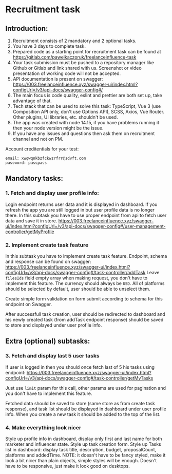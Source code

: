 # Recruitment task

## Introduction:

1. Recruitment consists of 2 mandatory and 2 optional tasks.
2. You have 3 days to complete task.
3. Prepared code as a starting point for recruitment task can be found at https://gitlab.com/pawelkaczoruk/freelanceinfluence-task
4. Your task submission must be pushed to a repository manager like Github or Gitlab and link shared with us. Screenshot or video presentation of working code will not be accepted.
5. API documentation is present on swagger: https://003.freelanceinfluence.xyz/swagger-ui/index.html?configUrl=/v3/api-docs/swagger-config#/
6. The main focus is code quality, eslint and prettier are both set up, take advantage of that.
7. Tech stack that can be used to solve this task: TypeScript, Vue 3 (use Composition API only, don't use Options API), SCSS, Axios, Vue Router. Other plugins, UI libraries, etc. shouldn't be used.
8. The app was created with node 14.15, if you have problems running it then your node version might be the issue.
9. If you have any issues and questions then ask them on recruitment channel and not on PM.

Account creditentials for your test:

```
email: xwqwqnkbzfckwzrfrr@sdvft.com
password: passpass
```

## Mandatory tasks:

### 1. Fetch and display user profile info:

Login endpoint returns user data and it is displayed in dashboard. If you refresh the app you are still logged in but user profile data is no longer there. In this subtask you have to use proper endpoint from api to fetch user data and save it in store.
https://003.freelanceinfluence.xyz/swagger-ui/index.html?configUrl=/v3/api-docs/swagger-config#/user-management-controller/getMyProfile

### 2. Implement create task feature

In this subtask you have to implement create task feature. Endpoint, schema and response can be found on swagger:
https://003.freelanceinfluence.xyz/swagger-ui/index.html?configUrl=/v3/api-docs/swagger-config#/task-controller/addTask
Leave `filesIds` field empty array when making request, you don't have to implement this feature. The currency should always be `USD`. All of platforms should be selected by default, user should be able to unselect them.

Create simple form validation on form submit according to schema for this endpoint on Swagger.

After successfull task creation, user should be redirected to dashboard and his newly created task (from addTask endpoint response) should be saved to store and displayed under user profile info.

## Extra (optional) subtasks:

### 3. Fetch and display last 5 user tasks

If user is logged in then you should once fetch last of 5 his tasks using endpoint:
https://003.freelanceinfluence.xyz/swagger-ui/index.html?configUrl=/v3/api-docs/swagger-config#/task-controller/getMyTasks

Just use `limit` param for this call, other params are used for pagination and you don't have to implement this feature.

Fetched data should be saved to store (same store as from create task response), and task list should be displayed in dashboard under user profile info. When you create a new task it should be added to the top of the list.

### 4. Make everything look nicer

Style up profile info in dashboard, display only first and last name for both marketer and influencer state. Style up task creation form. Style up Tasks list in dashboard: display task title, description, budget, proposalCount, platforms and addedTime.
NOTE: it doesn't have to be fancy styled, make it look a bit nicer than plain objects, simple styles will be enough. Doesn't have to be responsive, just make it look good on desktops.
